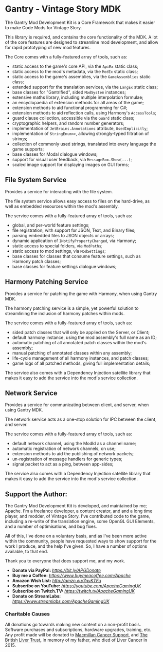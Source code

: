 # Gantry - Vintage Story MDK

The Gantry Mod Development Kit is a Core Framework that makes it easier to make Code Mods for Vintage Story.

This library is required, and contains the core functionality of the MDK. A lot of the core features are designed to streamline mod development, and allow for rapid prototyping of new mod features.

The Core comes with a fully-featured array of tools, such as:

 - static access to the game's core API, via the `ApiEx` static class;
 - static access to the mod's metadata, via the `ModEx` static class;
 - static access to the game's assemblies, via the `GameAssemblies` static class;
 - extended support for the translation services, via the `LangEx` static class;
 - base classes for "Gantrified", sided `ModSystem` instances;
 - extensive maths library, including multiple interpolation formulae;
 - an encyclopaedia of extension methods for all areas of the game;
 - extension methods to aid functional programming for C#;
 - extension methods to aid reflection calls, using Harmony's `AccessTools`;
 - guard clause collection, accessible via the `Guard` static class;
 - cryptographic helpers, and random number generators;
 - implementation of `JetBrains.Annotations` attribute, `UsedImplicitly`;
 - implementation of `StringEnum<>`, allowing strongly-typed filtration of strings;
 - collection of commonly used strings, translated into every language the game supports;
 - base classes for Modal dialogue windows;
 - support for visual user feedback, via `MessageBox.Show(...)`;
 - scaled image support for displaying images on GUI forms;

 ## File System Service

Provides a service for interacting with the file system.

The file system service allows easy access to files on the hard-drive, as well as embedded resources within the mod's assembly.

The service comes with a fully-featured array of tools, such as:

 - global, and per-world feature settings;
 - file registration, with support for JSON, Text, and Binary files;
 - parsing embedded files to JSON objects or arrays;
 - dynamic application of `INotifyPropertyChanged`, via Harmony;
 - static access to special folders, via `ModPaths`;
 - static access to mod settings, via `ModSettings`;
 - base classes for classes that consume feature settings, such as Harmony patch classes;
 - base classes for feature settings dialogue windows;

## Harmony Patching Service

Provides a service for patching the game with Harmony, when using Gantry MDK.

The harmony patching service is a simple, yet powerful solution to streamlining the inclusion of harmony patches within mods.

The service comes with a fully-featured array of tools, such as:

 - sided patch classes that will only be applied on the Server, or Client;
 - default harmony instance, using the mod assembly's full name as an ID;
 - automatic patching of all annotated patch classes within the mod's assembly;
 - manual patching of annotated classes within any assembly;
 - life-cycle management of all harmony instances, and patch classes;
 - game logs of all patched methods, giving full implementation details;

The service also comes with a Dependency Injection satellite library that makes it easy to add the service into the mod's service collection.

## Network Service

Provides a service for communicating between client, and server, when using Gantry MDK.

The network service acts as a one-stop solution for IPC between the client, and server.

The service comes with a fully-featured array of tools, such as:

 - default network channel, using the ModId as a channel name;
 - automatic registration of network channels, on use;
 - extension methods to aid the publishing of network packets;
 - un-registration of message handlers for generic types;
 - signal packet to act as a ping, between app-sides;

The service also comes with a Dependency Injection satellite library that makes it easy to add the service into the mod's service collection.

## **Support the Author:**

The Gantry Mod Development Kit is developed, and maintained by me; Apache. 
I'm a freelance developer, a content creator, and and a long time player, and modder, of Vintage Story.
I've contributed code to the game, including a re-write of the translation engine, 
some OpenGL GUI Elements, and a number of optimisations, and bug fixes.

All of this, I've done on a voluntary basis, and as I've been more active within the community, people have requested ways to show support for the work I produce, and the help I've given. So, I have a number of options available, to that end.

Thank you to everyone that does support me, and my work.

 - **Donate via PayPal:**  *https://bit.ly/APGDonate*
 - **Buy me a Coffee:** *https://www.buymeacoffee.com/Apache*
 - **Amazon Wish List:** *http://amzn.eu/7qvKTFu*
 - **Subscribe on YouTube:** *https://youtube.com/ApacheGamingUK*
 - **Subscribe on Twitch.TV:** *https://twitch.tv/ApacheGamingUK*
 - **Donate on StreamLabs:** *https://www.streamlabs.com/ApacheGamingUK*

### **Charitable Causes**

All donations go towards making new content on a non-profit basis. Software purchases and subscriptions, hardware upgrades, training, etc. 
Any profit made will be donated to [Macmillan Cancer Support](https://www.macmillan.org.uk/), and [The British Liver Trust](https://britishlivertrust.org.uk/), in memory of my father, who died of Liver Cancer in 2015.
